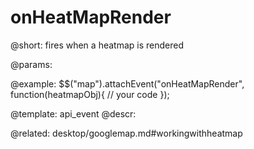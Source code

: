 onHeatMapRender
=============

@short:
	fires when a heatmap is rendered

@params:

@example:
$$("map").attachEvent("onHeatMapRender", function(heatmapObj){
    // your code
});

@template:	api_event
@descr:

@related:
desktop/googlemap.md#workingwithheatmap